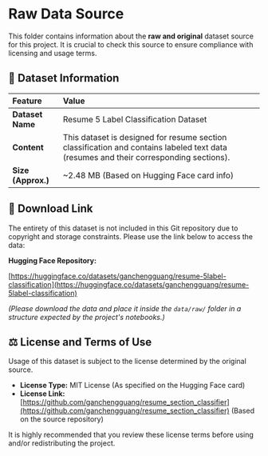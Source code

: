 # Raw Data Source

This folder contains information about the **raw and original** dataset source for this project. It is crucial to check this source to ensure compliance with licensing and usage terms.

## 💾 Dataset Information

| Feature | Value |
| :--- | :--- |
| **Dataset Name** | Resume 5 Label Classification Dataset |
| **Content** | This dataset is designed for resume section classification and contains labeled text data (resumes and their corresponding sections). |
| **Size (Approx.)** | ~2.48 MB (Based on Hugging Face card info) |

## 🔗 Download Link

The entirety of this dataset is not included in this Git repository due to copyright and storage constraints. Please use the link below to access the data:

**Hugging Face Repository:**

[https://huggingface.co/datasets/ganchengguang/resume-5label-classification](https://huggingface.co/datasets/ganchengguang/resume-5label-classification)

*(Please download the data and place it inside the `data/raw/` folder in a structure expected by the project's notebooks.)*

## ⚖️ License and Terms of Use

Usage of this dataset is subject to the license determined by the original source.

* **License Type:** MIT License (As specified on the Hugging Face card)
* **License Link:** [https://github.com/ganchengguang/resume_section_classifier](https://github.com/ganchengguang/resume_section_classifier) (Based on the source repository)

It is highly recommended that you review these license terms before using and/or redistributing the project.
